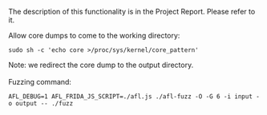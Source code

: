 The description of this functionality is in the Project Report. Please refer to it.<br>

Allow core dumps to come to the working directory:
```
sudo sh -c 'echo core >/proc/sys/kernel/core_pattern'
```
Note: we redirect the core dump to the output directory. <br><br>
Fuzzing command:
```
AFL_DEBUG=1 AFL_FRIDA_JS_SCRIPT=./afl.js ./afl-fuzz -O -G 6 -i input -o output -- ./fuzz
```
